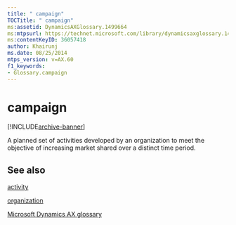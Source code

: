 ```yaml
---
title: " campaign"
TOCTitle: " campaign"
ms:assetid: DynamicsAXGlossary.1499664
ms:mtpsurl: https://technet.microsoft.com/library/dynamicsaxglossary.1499664(v=AX.60)
ms:contentKeyID: 36057418
author: Khairunj
ms.date: 08/25/2014
mtps_version: v=AX.60
f1_keywords:
- Glossary.campaign
---
```


# campaign


[!INCLUDE[archive-banner](includes/archive-banner.md)]

A planned set of activities developed by an organization to meet the objective of increasing market shared over a distinct time period.

## See also

[activity](activity.md)

[organization](organization.md)

[Microsoft Dynamics AX glossary](glossary/microsoft-dynamics-ax-glossary.md)

  


